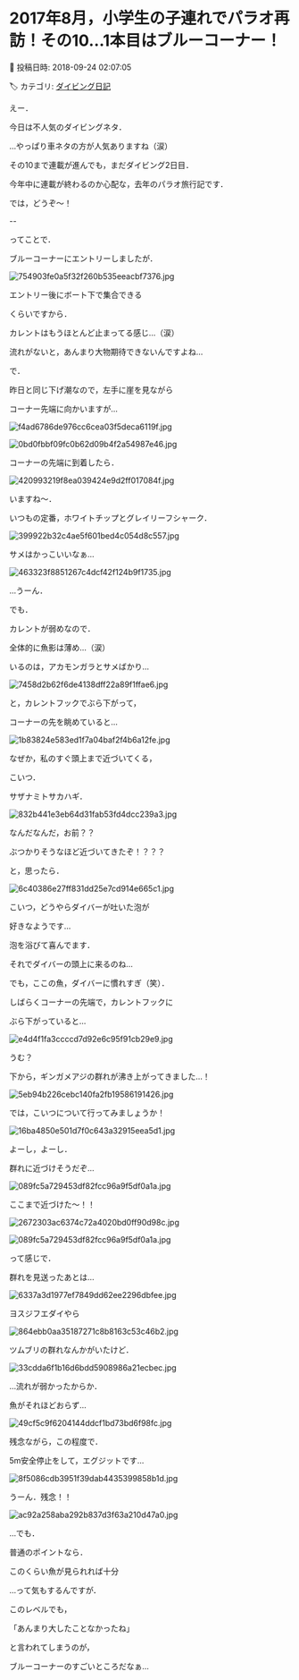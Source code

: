 # 2017年8月，小学生の子連れでパラオ再訪！その10…1本目はブルーコーナー！

📅 投稿日時: 2018-09-24 02:07:05

🏷️ カテゴリ: [ダイビング日記](ce3a7a8d424d112fce83ee85c81a0e344.md)

えー．


今日は不人気のダイビングネタ．


…やっぱり車ネタの方が人気ありますね（涙）





その10まで連載が進んでも，まだダイビング2日目．


今年中に連載が終わるのか心配な，去年のパラオ旅行記です．


では，どうぞ～！





--


ってことで．


ブルーコーナーにエントリーしましたが．




![754903fe0a5f32f260b535eeacbf7376.jpg](images/754903fe0a5f32f260b535eeacbf7376.jpg)




エントリー後にボート下で集合できる


くらいですから．


カレントはもうほとんど止まってる感じ…（涙）


流れがないと，あんまり大物期待できないんですよね…





で．


昨日と同じ下げ潮なので，左手に崖を見ながら


コーナー先端に向かいますが…




![f4ad6786de976cc6cea03f5deca6119f.jpg](images/f4ad6786de976cc6cea03f5deca6119f.jpg)









![0bd0fbbf09fc0b62d09b4f2a54987e46.jpg](images/0bd0fbbf09fc0b62d09b4f2a54987e46.jpg)







コーナーの先端に到着したら．




![420993219f8ea039424e9d2ff017084f.jpg](images/420993219f8ea039424e9d2ff017084f.jpg)







いますね～．


いつもの定番，ホワイトチップとグレイリーフシャーク．




![399922b32c4ae5f601bed4c054d8c557.jpg](images/399922b32c4ae5f601bed4c054d8c557.jpg)




サメはかっこいいなぁ…




![463323f8851267c4dcf42f124b9f1735.jpg](images/463323f8851267c4dcf42f124b9f1735.jpg)







…うーん．


でも．


カレントが弱めなので．


全体的に魚影は薄め…（涙）


いるのは，アカモンガラとサメばかり…




![7458d2b62f6de4138dff22a89f1ffae6.jpg](images/7458d2b62f6de4138dff22a89f1ffae6.jpg)







と，カレントフックでぶら下がって，


コーナーの先を眺めていると…




![1b83824e583ed1f7a04baf2f4b6a12fe.jpg](images/1b83824e583ed1f7a04baf2f4b6a12fe.jpg)




なぜか，私のすぐ頭上まで近づいてくる，


こいつ．


サザナミトサカハギ．




![832b441e3eb64d31fab53fd4dcc239a3.jpg](images/832b441e3eb64d31fab53fd4dcc239a3.jpg)




なんだなんだ，お前？？


ぶつかりそうなほど近づいてきたぞ！？？？


と，思ったら．




![6c40386e27ff831dd25e7cd914e665c1.jpg](images/6c40386e27ff831dd25e7cd914e665c1.jpg)




こいつ，どうやらダイバーが吐いた泡が


好きなようです…


泡を浴びて喜んでます．


それでダイバーの頭上に来るのね…


でも，ここの魚，ダイバーに慣れすぎ（笑）．





しばらくコーナーの先端で，カレントフックに


ぶら下がっていると…




![e4d4f1fa3ccccd7d92e6c95f91cb29e9.jpg](images/e4d4f1fa3ccccd7d92e6c95f91cb29e9.jpg)







うむ？


下から，ギンガメアジの群れが沸き上がってきました…！




![5eb94b226cebc140fa2fb19586191426.jpg](images/5eb94b226cebc140fa2fb19586191426.jpg)




では，こいつについて行ってみましょうか！




![16ba4850e501d7f0c643a32915eea5d1.jpg](images/16ba4850e501d7f0c643a32915eea5d1.jpg)




よーし，よーし．


群れに近づけそうだぞ…




![089fc5a729453df82fcc96a9f5df0a1a.jpg](images/089fc5a729453df82fcc96a9f5df0a1a.jpg)




ここまで近づけた～！！




![2672303ac6374c72a4020bd0ff90d98c.jpg](images/2672303ac6374c72a4020bd0ff90d98c.jpg)









![089fc5a729453df82fcc96a9f5df0a1a.jpg](images/089fc5a729453df82fcc96a9f5df0a1a.jpg)




って感じで．


群れを見送ったあとは…




![6337a3d1977ef7849dd62ee2296dbfee.jpg](images/6337a3d1977ef7849dd62ee2296dbfee.jpg)




ヨスジフエダイやら




![864ebb0aa35187271c8b8163c53c46b2.jpg](images/864ebb0aa35187271c8b8163c53c46b2.jpg)




ツムブリの群れなんかがいたけど．




![33cdda6f1b16d6bdd5908986a21ecbec.jpg](images/33cdda6f1b16d6bdd5908986a21ecbec.jpg)




…流れが弱かったからか．


魚がそれほどおらず…




![49cf5c9f6204144ddcf1bd73bd6f98fc.jpg](images/49cf5c9f6204144ddcf1bd73bd6f98fc.jpg)




残念ながら，この程度で．


5m安全停止をして，エグジットです…




![8f5086cdb3951f39dab4435399858b1d.jpg](images/8f5086cdb3951f39dab4435399858b1d.jpg)




うーん．残念！！




![ac92a258aba292b837d3f63a210d47a0.jpg](images/ac92a258aba292b837d3f63a210d47a0.jpg)







…でも．


普通のポイントなら．


このくらい魚が見られれば十分


…って気もするんですが．





このレベルでも，


「あんまり大したことなかったね」


と言われてしまうのが，


ブルーコーナーのすごいところだなぁ…
